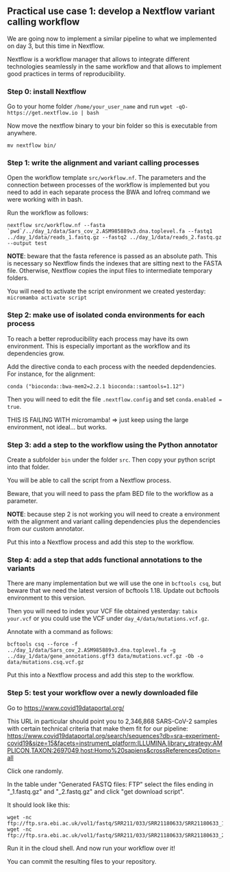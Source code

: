 ## Practical use case 1: develop a Nextflow variant calling workflow

We are going now to implement a similar pipeline to what we implemented on day 3, but this time in Nextflow.

Nextflow is a workflow manager that allows to integrate different technologies seamlessly in the same workflow 
and that allows to implement good practices in terms of reproducibility.

### Step 0: install Nextflow

Go to your home folder `/home/your_user_name` and run `wget -qO- https://get.nextflow.io | bash`

Now move the nextflow binary to your bin folder so this is executable from anywhere.
```
mv nextflow bin/
```

### Step 1: write the alignment and variant calling processes

Open the workflow template `src/workflow.nf`. The parameters and the connection between processes of the 
workflow is implemented but you need to add in each separate process the BWA and lofreq command we were working with in bash.

Run the workflow as follows:
```
nextflow src/workflow.nf --fasta `pwd`/../day_1/data/Sars_cov_2.ASM985889v3.dna.toplevel.fa --fastq1 ../day_1/data/reads_1.fastq.gz --fastq2 ../day_1/data/reads_2.fastq.gz --output test
```

**NOTE**: beware that the fasta reference is passed as an absolute path. This is necessary so Nextflow finds the indexes 
that are sitting next to the FASTA file. Otherwise, Nextflow copies the input files to intermediate temporary folders.

You will need to activate the script environment we created yesterday: `micromamba activate script`

### Step 2: make use of isolated conda environments for each process

To reach a better reproducibility each process may have its own environment. This is especially important as the workflow 
and its dependencies grow.

Add the directive conda to each process with the needed depdendencies. For instance, for the alignment:
```
conda ("bioconda::bwa-mem2=2.2.1 bioconda::samtools=1.12")
``` 

Then you will need to edit the file `.nextflow.config` and set `conda.enabled = true`.

THIS IS FAILING WITH micromamba! => just keep using the large environment, not ideal... but works.


### Step 3: add a step to the workflow using the Python annotator

Create a subfolder `bin` under the folder `src`. Then copy your python script into that folder. 

You will be able to call the script from a Nextflow process.

Beware, that you will need to pass the pfam BED file to the workflow as a parameter.

**NOTE**: because step 2 is not working you will need to create a environment with the alignment and 
variant calling dependencies plus the dependencies from our custom annotator.

Put this into a Nextflow process and add this step to the workflow.


### Step 4: add a step that adds functional annotations to the variants

There are many implementation but we will use the one in `bcftools csq`, but beware that we need the latest version 
of bcftools 1.18. Update out bcftools environment to this version.

Then you will need to index your VCF file obtained yesterday: `tabix your.vcf` or you could use the VCF under `day_4/data/mutations.vcf.gz`.

Annotate with a command as follows:
```
bcftools csq --force -f ../day_1/data/Sars_cov_2.ASM985889v3.dna.toplevel.fa -g ../day_1/data/gene_annotations.gff3 data/mutations.vcf.gz -Ob -o data/mutations.csq.vcf.gz
``` 

Put this into a Nextflow process and add this step to the workflow.


### Step 5: test your workflow over a newly downloaded file

Go to https://www.covid19dataportal.org/

This URL in particular should point you to 2,346,868 SARS-CoV-2 samples with certain technical criteria that make them fit for our pipeline:
https://www.covid19dataportal.org/search/sequences?db=sra-experiment-covid19&size=15&facets=instrument_platform:ILLUMINA,library_strategy:AMPLICON,TAXON:2697049,host:Homo%20sapiens&crossReferencesOption=all

Click one randomly.

In the table under "Generated FASTQ files: FTP" select the files ending in "_1.fastq.gz" and "_2.fastq.gz" and click "get download script".

It should look like this:
```
wget -nc ftp://ftp.sra.ebi.ac.uk/vol1/fastq/SRR211/033/SRR21180633/SRR21180633_1.fastq.gz
wget -nc ftp://ftp.sra.ebi.ac.uk/vol1/fastq/SRR211/033/SRR21180633/SRR21180633_2.fastq.gz
```

Run it in the cloud shell. And now run your workflow over it!

You can commit the resulting files to your repository.